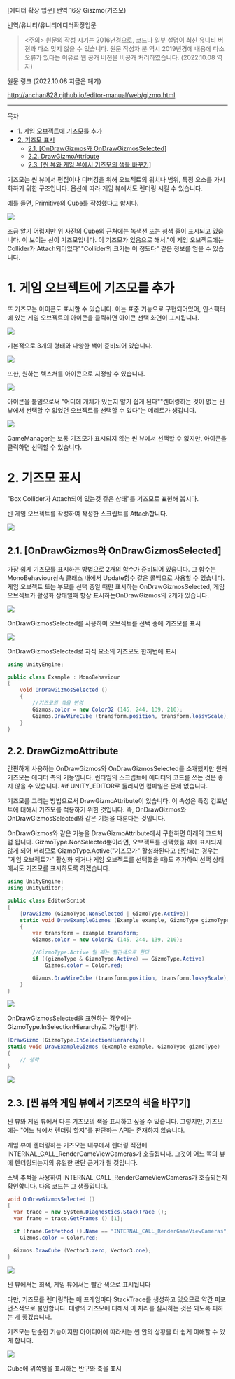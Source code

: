 [에디터 확장 입문] 번역 16장 Giszmo(기즈모)

번역/유니티/유니티에디터확장입문

><주의>
원문의 작성 시기는 2016년경으로, 코드나 일부 설명이 최신 유니티 버젼과 다소 맞지 않을 수 있습니다.
원문 작성자 분 역시 2019년경에 내용에 다소 오류가 있다는 이유로 웹 공개 버젼을 비공개 처리하였습니다.
(2022.10.08 역자)

원문 링크 (2022.10.08 지금은 폐기)

http://anchan828.github.io/editor-manual/web/gizmo.html

---
목차
- [1. 게임 오브젝트에 기즈모를 추가](#1-게임-오브젝트에-기즈모를-추가)
- [2. 기즈모 표시](#2-기즈모-표시)
  - [2.1. [OnDrawGizmos와 OnDrawGizmosSelected]](#21-ondrawgizmos와-ondrawgizmosselected)
  - [2.2. DrawGizmoAttribute](#22-drawgizmoattribute)
  - [2.3. [씬 뷰와 게임 뷰에서 기즈모의 색을 바꾸기]](#23-씬-뷰와-게임-뷰에서-기즈모의-색을-바꾸기)


기즈모는 씬 뷰에서 편집이나 디버깅을 위해 오브젝트의 위치나 범위, 특정 요소를 가시화하기 위한 구조입니다. 옵션에 따라 게임 뷰에서도 렌더링 시킬 수 있습니다.

예를 들면, Primitive의 Cube를 작성했다고 합시다.

![](2022-10-17-05-51-21.png)


조금 알기 어렵지만 위 사진의 Cube의 근처에는 녹색선 또는 청색 줄이 표시되고 있습니다. 이 보이는 선이 기즈모입니다. 이 기즈모가 있음으로 해서,"이 게임 오브젝트에는 Collider가 Attach되어있다""Collider의 크기는 이 정도다" 같은 정보를 얻을 수 있습니다. 


# 1. 게임 오브젝트에 기즈모를 추가 


또 기즈모는 아이콘도 표시할 수 있습니다. 이는 표준 기능으로 구현되어있어, 인스팩터에 있는 게임 오브젝트의 아이콘을 클릭하면 아이콘 선택 화면이 표시됩니다.

![](2022-10-17-05-51-28.png)


기본적으로 3개의 형태와 다양한 색이 준비되어 있습니다.

![](2022-10-17-05-51-34.png)


또한, 원하는 텍스쳐를 아이콘으로 지정할 수 있습니다.

![](2022-10-17-05-51-40.png)


아이콘을 붙임으로써 "어디에 개체가 있는지 알기 쉽게 된다""렌더링하는 것이 없는 씬 뷰에서 선택할 수 없었던 오브젝트를 선택할 수 있다"는 메리트가 생깁니다.

![](2022-10-17-05-52-07.png)


GameManager는 보통 기즈모가 표시되지 않는 씬 뷰에서 선택할 수 없지만, 아이콘을 클릭하면 선택할 수 있습니다.


# 2. 기즈모 표시

"Box Collider가 Attach되어 있는것 같은 상태"를 기즈모로 표현해 봅시다. 

빈 게임 오브젝트를 작성하여 작성한 스크립트를 Attach합니다.

![](2022-10-17-05-52-17.png)


## 2.1. [OnDrawGizmos와 OnDrawGizmosSelected]

가장 쉽게 기즈모를 표시하는 방법으로 2개의 함수가 준비되어 있습니다. 그 함수는 MonoBehaviour상속 클래스 내에서 Update함수 같은 콜백으로 사용할 수 있습니다. 게임 오브젝트 또는 부모를 선택 중일 때만 표시하는 OnDrawGizmosSelected, 게임 오브젝트가 활성화 상태일때 항상 표시하는OnDrawGizmos의 2개가 있습니다.

![](2022-10-17-05-52-36.png)

OnDrawGizmosSelected를 사용하여 오브젝트를 선택 중에 기즈모를 표시

![](2022-10-17-05-52-42.png)


OnDrawGizmosSelected로 자식 요소의 기즈모도 한꺼번에 표시

```csharp
using UnityEngine;

public class Example : MonoBehaviour
{
    void OnDrawGizmosSelected ()
    {
        //기즈모의 색을 변경
        Gizmos.color = new Color32 (145, 244, 139, 210);
        Gizmos.DrawWireCube (transform.position, transform.lossyScale);
    }
}
```


## 2.2. DrawGizmoAttribute

간편하게 사용하는 OnDrawGizmos와 OnDrawGizmosSelected를 소개했지만 원래 기즈모는 에디터 측의 기능입니다. 런타임의 스크립트에 에디터의 코드를 쓰는 것은 좋지 않을 수 있습니다. #if UNITY_EDITOR로 둘러싸면 컴파일은 문제 없습니다.

기즈모를 그리는 방법으로서 DrawGizmoAttribute이 있습니다. 이 속성은 특정 컴포넌트에 대해서 기즈모를 적용하기 위한 것입니다. 즉, OnDrawGizmos와 OnDrawGizmosSelected와 같은 기능을 다룬다는 것입니다. 

OnDrawGizmos와 같은 기능을 DrawGizmoAttribute에서 구현하면 아래의 코드처럼 됩니다. GizmoType.NonSelected뿐이라면, 오브젝트를 선택했을 때에 표시되지 않게 되어 버리므로 GizmoType.Active("기즈모가" 활성화된다고 판단되는 경우는 "게임 오브젝트가" 활성화 되거나 게임 오브젝트를 선택했을 때)도 추가하여 선택 상태에서도 기즈모를 표시하도록 하겠습니다.

```csharp
using UnityEngine;
using UnityEditor;

public class EditorScript
{
    [DrawGizmo (GizmoType.NonSelected | GizmoType.Active)]
    static void DrawExampleGizmos (Example example, GizmoType gizmoType)
    {
        var transform = example.transform;
        Gizmos.color = new Color32 (145, 244, 139, 210);

        //GizmoType.Active 일 때는 빨간색으로 한다
        if ((gizmoType & GizmoType.Active) == GizmoType.Active)
            Gizmos.color = Color.red;

        Gizmos.DrawWireCube (transform.position, transform.lossyScale);
    }
}
```

![](2022-10-17-05-52-52.png)


OnDrawGizmosSelected을 표현하는 경우에는 GizmoType.InSelectionHierarchy로 가능합니다.

```csharp
[DrawGizmo (GizmoType.InSelectionHierarchy)]
static void DrawExampleGizmos (Example example, GizmoType gizmoType)
{
    // 생략
}
```

![](2022-10-17-05-52-58.png)


## 2.3. [씬 뷰와 게임 뷰에서 기즈모의 색을 바꾸기]

씬 뷰와 게임 뷰에서 다른 기즈모의 색을 표시하고 싶을 수 있습니다. 그렇지만, 기즈모에는 "어느 뷰에서 렌더링 할지"를 판단하는 API는 존재하지 않습니다. 

게임 뷰에 렌더링하는 기즈모는 내부에서 렌더링 직전에 INTERNAL_CALL_RenderGameViewCameras가 호출됩니다. 그것이 어느 쪽의 뷰에 렌더링되는지의 유일한 판단 근거가 될 것입니다. 

스택 추적을 사용하여 INTERNAL_CALL_RenderGameViewCameras가 호출되는지 확인합니다. 다음 코드는 그 샘플입니다.

```csharp
void OnDrawGizmosSelected ()
{
  var trace = new System.Diagnostics.StackTrace ();
  var frame = trace.GetFrames () [1];

  if (frame.GetMethod ().Name == "INTERNAL_CALL_RenderGameViewCameras")
    Gizmos.color = Color.red;

  Gizmos.DrawCube (Vector3.zero, Vector3.one);
}
```

![](2022-10-17-05-53-06.png)

씬 뷰에서는 회색, 게임 뷰에서는 빨간 색으로 표시됩니다 


다만, 기즈모를 렌더링하는 매 프레임마다 StackTrace를 생성하고 있으므로 약간 퍼포먼스적으로 불안합니다. 대량의 기즈모에 대해서 이 처리를 실시하는 것은 되도록 피하는 게 좋겠습니다. 

기즈모는 단순한 기능이지만 아이디어에 따라서는 씬 안의 상황을 더 쉽게 이해할 수 있게 합니다.

![](2022-10-17-05-53-14.png)


Cube에 위쪽임을 표시하는 반구와 축을 표시